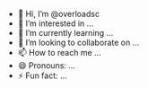 - 👋 Hi, I’m @overloadsc
- 👀 I’m interested in ...
- 🌱 I’m currently learning ...
- 💞️ I’m looking to collaborate on ...
- 📫 How to reach me ...
- 😄 Pronouns: ...
- ⚡ Fun fact: ...

<!---
overloadsc/overloadsc is a ✨ special ✨ repository because its `README.md` (this file) appears on your GitHub profile.
You can click the Preview link to take a look at your changes.
--->
